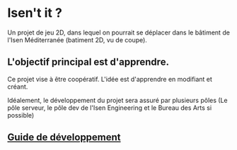 # Isen't it ?

Un projet de jeu 2D, dans lequel on pourrait se déplacer dans le bâtiment de l'Isen Méditerranée (batiment 2D, vu de coupe).

## L'objectif principal est d'apprendre.

Ce projet vise à être coopératif. 
L'idée est d'apprendre en modifiant et créant.

Idéalement, le développement du projet sera assuré par plusieurs pôles (Le pôle serveur, le pôle dev de l'Isen Engineering et le Bureau des Arts si possible)

## [Guide de développement](./docs/developpement.md)